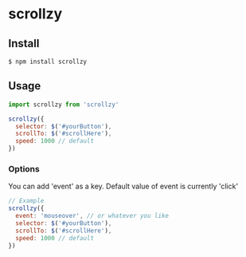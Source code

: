 # scrollzy

## Install

```
$ npm install scrollzy
```

## Usage

```javascript
import scrollzy from 'scrollzy'

scrollzy({
  selector: $('#yourButton'),
  scrollTo: $('#scrollHere'),
  speed: 1000 // default
})
```
### Options
You can add 'event' as a key.
Default value of event is currently 'click'

```javascript
// Example
scrollzy({
  event: 'mouseover', // or whatever you like
  selector: $('#yourButton'),
  scrollTo: $('#scrollHere'),
  speed: 1000 // default
})
```
